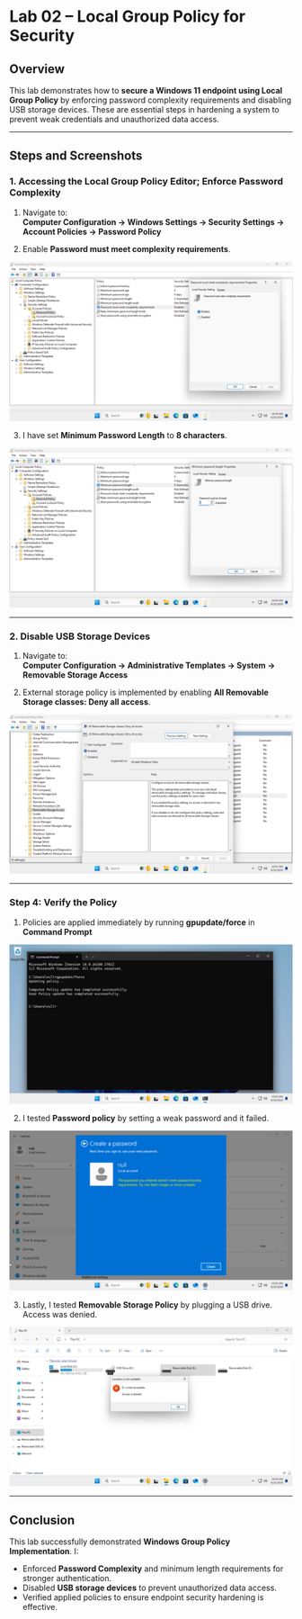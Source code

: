 # Lab 02 – Local Group Policy for Security

## Overview
This lab demonstrates how to **secure a Windows 11 endpoint using Local Group Policy** by enforcing password complexity requirements and disabling USB storage devices. These are essential steps in hardening a system to prevent weak credentials and unauthorized data access.

---

## Steps and Screenshots

### 1. Accessing the Local Group Policy Editor; Enforce Password Complexity

1. Navigate to:  
**Computer Configuration → Windows Settings → Security Settings → Account Policies → Password Policy**

2. Enable **Password must meet complexity requirements**.  

![](./screenshots/Password_Complexity_Requirements.png)  

3. I have set **Minimum Password Length** to **8 characters**.  

![](./screenshots/Minimum_Password_Length.png) 

---

### 2. Disable USB Storage Devices

1. Navigate to:  
**Computer Configuration → Administrative Templates → System → Removable Storage Access**

2. External storage policy is implemented by enabling **All Removable Storage classes: Deny all access**.  

![](./screenshots/All_Removable_Storage_Classes.png)

---

### Step 4: Verify the Policy

1. Policies are applied immediately by running **gpupdate/force** in **Command Prompt**

![](./screenshots/Policy_Updated_CMD.png) 

2. I tested **Password policy** by setting a weak password and it failed. 

![](./screenshots/Password_Failed.png) 

3. Lastly, I tested **Removable Storage Policy** by plugging a USB drive. Access was denied.

![](./screenshots/USB_Access_Denied.png)

---

## Conclusion
This lab successfully demonstrated **Windows Group Policy Implementation**. I:

- Enforced **Password Complexity** and minimum length requirements for stronger authentication.  
- Disabled **USB storage devices** to prevent unauthorized data access.  
- Verified applied policies to ensure endpoint security hardening is effective.  
